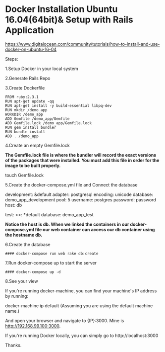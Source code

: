 # Docker Installation Ubuntu 16.04(64bit)& Setup with Rails Application

https://www.digitalocean.com/community/tutorials/how-to-install-and-use-docker-on-ubuntu-16-04

Steps:

1.Setup Docker in your local system

2.Generate Rails Repo

3.Create Dockerfile
	
	FROM ruby:2.3.1
	RUN apt-get update -qq
	RUN apt-get install -y build-essential libpq-dev
	RUN mkdir /demo_app
	WORKDIR /demo_app
	ADD Gemfile /demo_app/Gemfile
	ADD Gemfile.lock /demo_app/Gemfile.lock
	RUN gem install bundler
	RUN bundle install
	ADD . /demo_app

4.Create an empty Gemfile.lock

**The Gemfile.lock file is where the bundler will record the exact versions of the packages that were installed. You must add this file in order for the image to be built properly.**

touch Gemfile.lock

5.Create the docker-compose.yml file and Connect the database

development: &default
  adapter: postgresql
  encoding: unicode
  database: demo_app_development
  pool: 5
  username: postgres
  password: password
  host: db

test:
  <<: *default
  database: demo_app_test

**Notice the host is db. When we linked the containers in our docker-compose.yml file our web container can access our db container using the hostname db.**

6.Create the database

	#### docker-compose run web rake db:create

7.Run docker-compose up to start the server

	#### docker-compose up -d

8.See your view

If you're running docker-machine, you can find your machine's IP address by running:

docker-machine ip default
(Assuming you are using the default machine name.)

And open your browser and navigate to {IP}:3000. Mine is http://192.168.99.100:3000.

If you're running Docker locally, you can simply go to http://localhost:3000

Thanks.